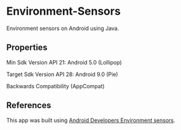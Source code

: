 # Environment-Sensors
Environment sensors on Android using Java.

## Properties

Min Sdk Version
API 21: Android 5.0
(Lollipop)

Target Sdk Version
API 28: Android 9.0
(Pie)

Backwards Compatibility
(AppCompat)

## References
 
This app was built using [Android Developers Environment sensors](https://developer.android.com/guide/topics/sensors/sensors_environment).
